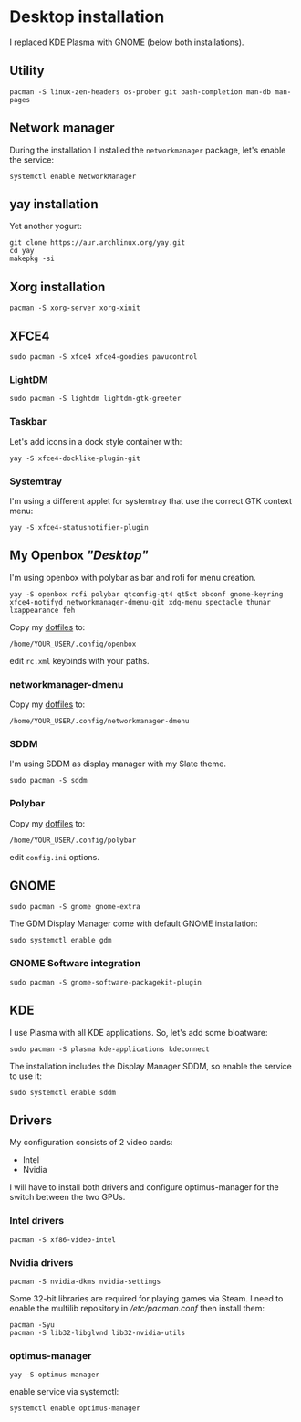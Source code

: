# Desktop installation
I replaced KDE Plasma with GNOME (below both installations).

## Utility
```
pacman -S linux-zen-headers os-prober git bash-completion man-db man-pages
```

## Network manager
During the installation I installed the `networkmanager` package, let's enable the service:
```
systemctl enable NetworkManager
```

## yay installation
Yet another yogurt:
```
git clone https://aur.archlinux.org/yay.git
cd yay
makepkg -si
```

## Xorg installation
```
pacman -S xorg-server xorg-xinit
```

## XFCE4
```
sudo pacman -S xfce4 xfce4-goodies pavucontrol
```

### LightDM
```
sudo pacman -S lightdm lightdm-gtk-greeter
```

### Taskbar
Let's add icons in a dock style container with:
```
yay -S xfce4-docklike-plugin-git
```

### Systemtray
I'm using a different applet for systemtray that use the correct GTK context menu:
```
yay -S xfce4-statusnotifier-plugin
```

## My Openbox *"Desktop"*
I'm using openbox with polybar as bar and rofi for menu creation.
```
yay -S openbox rofi polybar qtconfig-qt4 qt5ct obconf gnome-keyring xfce4-notifyd networkmanager-dmenu-git xdg-menu spectacle thunar lxappearance feh
```
Copy my [dotfiles](https://github.com/mirkobrombin/myarchlinux/tree/master/dotfiles/config/openbox) to:
```
/home/YOUR_USER/.config/openbox
```
edit `rc.xml` keybinds with your paths.

### networkmanager-dmenu
Copy my [dotfiles](https://github.com/mirkobrombin/myarchlinux/tree/master/dotfiles/config/networkmanager-dmenu) to:
```
/home/YOUR_USER/.config/networkmanager-dmenu
```

### SDDM
I'm using SDDM as display manager with my Slate theme.
```
sudo pacman -S sddm
```

### Polybar
Copy my [dotfiles](https://github.com/mirkobrombin/myarchlinux/tree/master/dotfiles/config/polybar) to:
```
/home/YOUR_USER/.config/polybar
```
edit `config.ini` options.

## GNOME
```
sudo pacman -S gnome gnome-extra
```
The GDM Display Manager come with default GNOME installation:
```
sudo systemctl enable gdm
```

### GNOME Software integration
```
sudo pacman -S gnome-software-packagekit-plugin
```

## KDE
I use Plasma with all KDE applications.
So, let's add some bloatware:
```
sudo pacman -S plasma kde-applications kdeconnect
```
The installation includes the Display Manager SDDM, so enable the service to use it:
```
sudo systemctl enable sddm
```

## Drivers
My configuration consists of 2 video cards:
* Intel
* Nvidia

I will have to install both drivers and configure optimus-manager for the switch between the two GPUs.

### Intel drivers
```
pacman -S xf86-video-intel
```

### Nvidia drivers
```
pacman -S nvidia-dkms nvidia-settings
```
Some 32-bit libraries are required for playing games via Steam. I need to enable the multilib repository in */etc/pacman.conf* then install them:
```
pacman -Syu
pacman -S lib32-libglvnd lib32-nvidia-utils
```

### optimus-manager
```
yay -S optimus-manager
```
enable service via systemctl:
```
systemctl enable optimus-manager
```